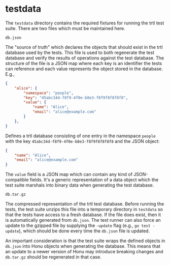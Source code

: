 # testdata

The `testdata` directory contains the required fixtures for running the trtl test suite. There are two files which must be maintained here.

`db.json`

The "source of truth" which declares the objects that should exist in the trtl database used by the tests. This file is used to both regenerate the test database and verify the results of operations against the test database. The structure of the file is a JSON map where each key is an identifier the tests can reference and each value represents the object stored in the database. E.g.,

```json
{
    "alice": {
        "namespace": "people",
        "key": "45abc34d-f8f9-4f0e-b8e3-f8f9f8f8f8f8",
        "value": {
            "name": "Alice",
            "email": "alice@example.com"
        }
    },
}
```
Defines a trtl database consisting of one entry in the namespace `people` with the key `45abc34d-f8f9-4f0e-b8e3-f8f9f8f8f8f8` and the JSON object:

```json
{
    "name": "Alice",
    "email": "alice@example.com"
}
```

The `value` field is a JSON map which can contain any kind of JSON-compatible fields. It's a generic representation of a data object which the test suite marshals into binary data when generating the test database.

`db.tar.gz`

The compressed representation of the trtl test database. Before running the tests, the test suite unzips this file into a temporary directory in `testdata` so that the tests have access to a fresh database. If the file does exist, then it is automatically generated from `db.json`. The test runner can also force an update to the gzipped file by supplying the `-update` flag (e.g., `go test -update`), which should be done every time the `db.json` file is updated.

An important consideration is that the test suite wraps the defined objects in `db.json` into Honu objects when generating the database. This means that an update to a newer version of Honu may introduce breaking changes and `db.tar.gz` should be regenerated in that case.